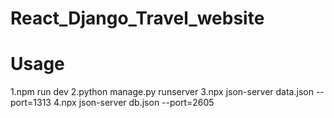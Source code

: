 # React_Django_Travel_website

# Usage
1.npm run dev
2.python manage.py runserver
3.npx json-server data.json --port=1313
4.npx json-server db.json --port=2605
